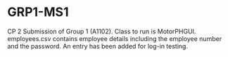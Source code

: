 # GRP1-MS1
CP 2 Submission of Group 1 (A1102). Class to run is MotorPHGUI. 
employees.csv contains employee details including the employee number and the password. An entry has been added for log-in testing.
